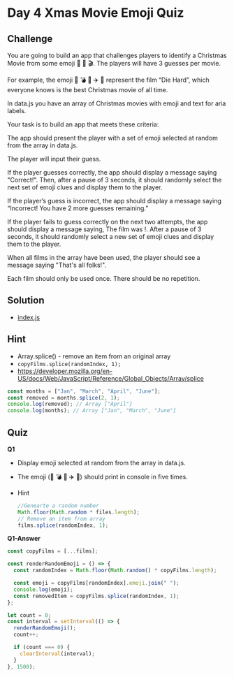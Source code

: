 # Day 4 Xmas Movie Emoji Quiz

## Challenge

You are going to build an app that challenges players to identify a Christmas Movie from some emoji 🍿 🎅 🎬. The players will have 3 guesses per movie.

For example, the emoji 🌇 💣 👮 ✈️ ️🔫 represent the film “Die Hard”, which everyone knows is the best Christmas movie of all time.

In data.js you have an array of Christmas movies with emoji and text for aria labels.

Your task is to build an app that meets these criteria:

The app should present the player with a set of emoji selected at random from the array in data.js.

The player will input their guess.

If the player guesses correctly, the app should display a message saying "Correct!". Then, after a pause of 3 seconds, it should randomly select the next set of emoji clues and display them to the player.

If the player’s guess is incorrect, the app should display a message saying “Incorrect! You have 2 more guesses remaining.”

If the player fails to guess correctly on the next two attempts, the app should display a message saying, The film was <Film Name Here>!. After a pause of 3 seconds, it should randomly select a new set of emoji clues and display them to the player.

When all films in the array have been used, the player should see a message saying "That's all folks!".

Each film should only be used once. There should be no repetition.

## Solution

- [index.js](./index.js)

## Hint

- Array.splice() - remove an item from an original array
- `copyFilms.splice(randomIndex, 1); `
- https://developer.mozilla.org/en-US/docs/Web/JavaScript/Reference/Global_Objects/Array/splice

```js
const months = ["Jan", "March", "April", "June"];
const removed = months.splice(2, 1);
console.log(removed); // Array ["April"]
console.log(months); // Array ["Jan", "March", "June"]
```

## Quiz

**Q1**

- Display emoji selected at random from the array in data.js.
- The emoji (🌇 💣 👮 ✈️ ️🔫) should print in console in five times.
- Hint

  ```js
  //Genearte a random number
  Math.floor(Math.random * files.length);
  // Remove an item from array
  films.splice(randomIndex, 1);
  ```

**Q1-Answer**

```js
const copyFilms = [...films];

const renderRandomEmoji = () => {
  const randomIndex = Math.floor(Math.random() * copyFilms.length);

  const emoji = copyFilms[randomIndex].emoji.join(" ");
  console.log(emoji);
  const removedItem = copyFilms.splice(randomIndex, 1);
};

let count = 0;
const interval = setInterval(() => {
  renderRandomEmoji();
  count++;

  if (count === 0) {
    clearInterval(interval);
  }
}, 1500);
```
